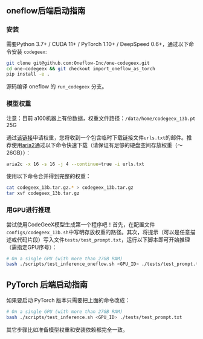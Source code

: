 ## oneflow后端启动指南
### 安装

需要Python 3.7+ / CUDA 11+ / PyTorch 1.10+ / DeepSpeed 0.6+，通过以下命令安装 ``codegeex``: 
```bash
git clone git@github.com:Oneflow-Inc/one-codegeex.git
cd one-codegeex && git checkout import_oneflow_as_torch
pip install -e . 
```

源码编译 oneflow 的 `run_codegeex` 分支。

### 模型权重

注意：目前 a100机器上有份数据，权重文件路径：`/data/home/codegeex_13b.pt`   25G

通过[该链接](https://models.aminer.cn/codegeex/download/request)申请权重，您将收到一个包含临时下载链接文件```urls.txt```的邮件。推荐使用[aria2](https://aria2.github.io/)通过以下命令快速下载（请保证有足够的硬盘空间存放权重（～26GB））：
```bash
aria2c -x 16 -s 16 -j 4 --continue=true -i urls.txt 
``` 
使用以下命令合并得到完整的权重：
```bash
cat codegeex_13b.tar.gz.* > codegeex_13b.tar.gz
tar xvf codegeex_13b.tar.gz
```

### 用GPU进行推理

尝试使用CodeGeeX模型生成第一个程序吧！首先，在配置文件``configs/codegeex_13b.sh``中写明存放权重的路径。其次，将提示（可以是任意描述或代码片段）写入文件``tests/test_prompt.txt``，运行以下脚本即可开始推理（需指定GPU序号）：
```bash
# On a single GPU (with more than 27GB RAM)
bash ./scripts/test_inference_oneflow.sh <GPU_ID> ./tests/test_prompt.txt
```

## PyTorch 后端启动指南




如果要启动 PyTorch 版本只需要把上面的命令改成：

```bash
# On a single GPU (with more than 27GB RAM)
bash ./scripts/test_inference.sh <GPU_ID> ./tests/test_prompt.txt
```

其它步骤比如准备模型权重和安装依赖都完全一致。

